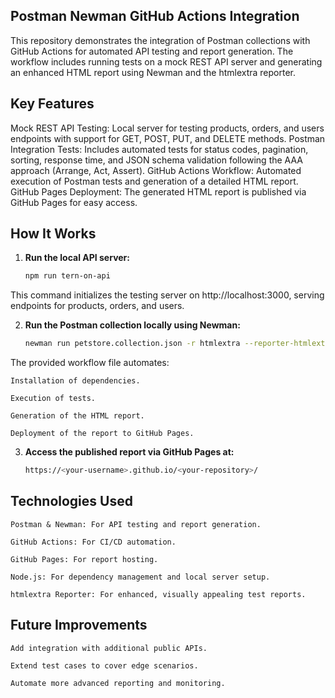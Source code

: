 ## Postman Newman GitHub Actions Integration

This repository demonstrates the integration of Postman collections with GitHub Actions for automated API testing and report generation. The workflow includes running tests on a mock REST API server and generating an enhanced HTML report using Newman and the htmlextra reporter.

## Key Features

Mock REST API Testing: Local server for testing products, orders, and users endpoints with support for GET, POST, PUT, and DELETE methods.
Postman Integration Tests: Includes automated tests for status codes, pagination, sorting, response time, and JSON schema validation following the AAA approach (Arrange, Act, Assert).
GitHub Actions Workflow: Automated execution of Postman tests and generation of a detailed HTML report.
GitHub Pages Deployment: The generated HTML report is published via GitHub Pages for easy access.

## How It Works
1. **Run the local API server:**
    ```bash
    npm run tern-on-api
This command initializes the testing server on http://localhost:3000, serving endpoints for products, orders, and users.

2. **Run the Postman collection locally using Newman:**
    ```bash
    newman run petstore.collection.json -r htmlextra --reporter-htmlextra-export docs/index.html

The provided workflow file automates:

    Installation of dependencies.

    Execution of tests.

    Generation of the HTML report.

    Deployment of the report to GitHub Pages.

3. **Access the published report via GitHub Pages at:**
    ```bash
    https://<your-username>.github.io/<your-repository>/

## Technologies Used

    Postman & Newman: For API testing and report generation.

    GitHub Actions: For CI/CD automation.

    GitHub Pages: For report hosting.

    Node.js: For dependency management and local server setup.

    htmlextra Reporter: For enhanced, visually appealing test reports.

## Future Improvements

    Add integration with additional public APIs.

    Extend test cases to cover edge scenarios.

    Automate more advanced reporting and monitoring.